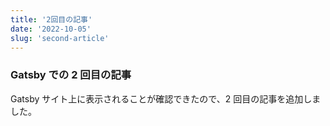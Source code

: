 ```yaml
---
title: '2回目の記事'
date: '2022-10-05'
slug: 'second-article'
---
```


### Gatsby での 2 回目の記事

Gatsby サイト上に表示されることが確認できたので、2 回目の記事を追加しました。
